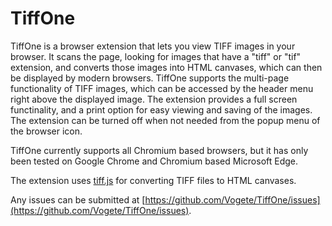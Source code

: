 # TiffOne

TiffOne is a browser extension that lets you view TIFF images in your browser. It scans the page, looking for images that have a "tiff" or "tif" extension, and converts those images into HTML canvases, which can then be displayed by modern browsers. TiffOne supports the multi-page functionality of TIFF images, which can be accessed by the header menu right above the displayed image. The extension provides a full screen functinality, and a print option for easy viewing and saving of the images. The extension can be turned off when not needed from the popup menu of the browser icon.

TiffOne currently supports all Chromium based browsers, but it has only been tested on Google Chrome and Chromium based Microsoft Edge.

The extension uses [tiff.js](https://github.com/seikichi/tiff.js) for converting TIFF files to HTML canvases.

Any issues can be submitted at [https://github.com/Vogete/TiffOne/issues](https://github.com/Vogete/TiffOne/issues).
